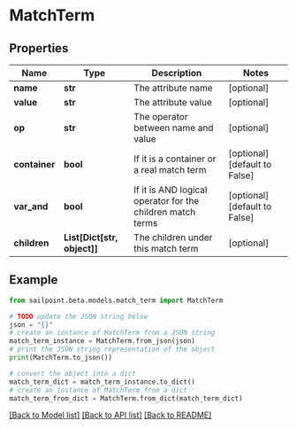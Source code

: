 # MatchTerm


## Properties

Name | Type | Description | Notes
------------ | ------------- | ------------- | -------------
**name** | **str** | The attribute name | [optional] 
**value** | **str** | The attribute value | [optional] 
**op** | **str** | The operator between name and value | [optional] 
**container** | **bool** | If it is a container or a real match term | [optional] [default to False]
**var_and** | **bool** | If it is AND logical operator for the children match terms | [optional] [default to False]
**children** | **List[Dict[str, object]]** | The children under this match term | [optional] 

## Example

```python
from sailpoint.beta.models.match_term import MatchTerm

# TODO update the JSON string below
json = "{}"
# create an instance of MatchTerm from a JSON string
match_term_instance = MatchTerm.from_json(json)
# print the JSON string representation of the object
print(MatchTerm.to_json())

# convert the object into a dict
match_term_dict = match_term_instance.to_dict()
# create an instance of MatchTerm from a dict
match_term_from_dict = MatchTerm.from_dict(match_term_dict)
```
[[Back to Model list]](../README.md#documentation-for-models) [[Back to API list]](../README.md#documentation-for-api-endpoints) [[Back to README]](../README.md)


